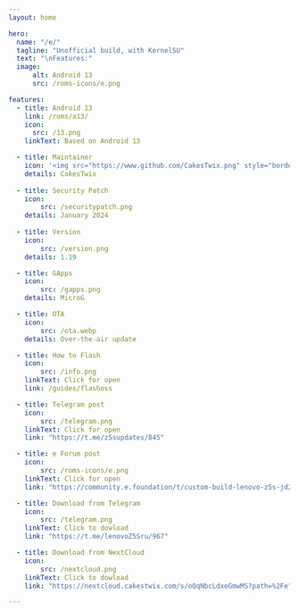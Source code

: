```yaml
---
layout: home

hero:
  name: "/e/"
  tagline: "Unofficial build, with KernelSU"
  text: "\nFeatures:"
  image: 
      alt: Android 13
      src: /roms-icons/e.png

features:
  - title: Android 13
    link: /roms/a13/
    icon: 
      src: /13.png
    linkText: Based on Android 13

  - title: Maintainer
    icon: '<img src="https://www.github.com/CakesTwix.png" style="border-radius: 10%;"/>'
    details: CakesTwix
  
  - title: Security Patch
    icon: 
        src: /securitypatch.png
    details: January 2024
  
  - title: Version
    icon: 
        src: /version.png
    details: 1.19

  - title: GApps
    icon: 
        src: /gapps.png
    details: MicroG

  - title: OTA
    icon: 
        src: /ota.webp
    details: Over-the-air update

  - title: How to Flash
    icon: 
        src: /info.png
    linkText: Click for open
    link: /guides/flashoss

  - title: Telegram post
    icon: 
        src: /telegram.png
    linkText: Click for open
    link: "https://t.me/z5supdates/845"

  - title: e Forum post
    icon: 
        src: /roms-icons/e.png
    linkText: Click for open
    link: "https://community.e.foundation/t/custom-build-lenovo-z5s-jd2019/52452"

  - title: Download from Telegram
    icon: 
        src: /telegram.png
    linkText: Click to dowload
    link: "https://t.me/lenovoZ5Sru/967"

  - title: Download from NextCloud
    icon: 
        src: /nextcloud.png
    linkText: Click to dowload
    link: "https://nextcloud.cakestwix.com/s/oQqNbcLdxeGmwMS?path=%2Fe"

---
```




